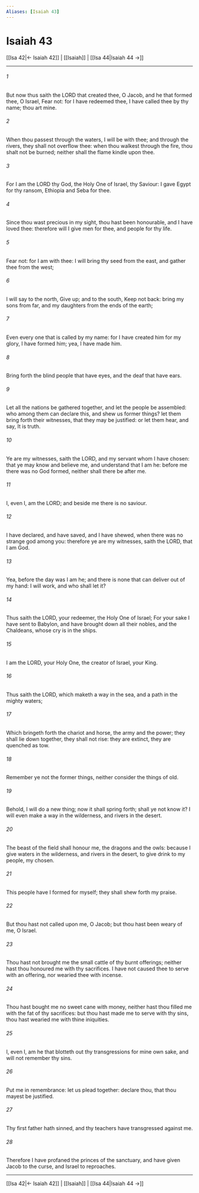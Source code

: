 ```yaml
---
Aliases: [Isaiah 43]
---
```

# Isaiah 43

[[Isa 42|← Isaiah 42]] | [[Isaiah]] | [[Isa 44|Isaiah 44 →]]
***



###### 1 
But now thus saith the LORD that created thee, O Jacob, and he that formed thee, O Israel, Fear not: for I have redeemed thee, I have called thee by thy name; thou art mine. 

###### 2 
When thou passest through the waters, I will be with thee; and through the rivers, they shall not overflow thee: when thou walkest through the fire, thou shalt not be burned; neither shall the flame kindle upon thee. 

###### 3 
For I am the LORD thy God, the Holy One of Israel, thy Saviour: I gave Egypt for thy ransom, Ethiopia and Seba for thee. 

###### 4 
Since thou wast precious in my sight, thou hast been honourable, and I have loved thee: therefore will I give men for thee, and people for thy life. 

###### 5 
Fear not: for I am with thee: I will bring thy seed from the east, and gather thee from the west; 

###### 6 
I will say to the north, Give up; and to the south, Keep not back: bring my sons from far, and my daughters from the ends of the earth; 

###### 7 
Even every one that is called by my name: for I have created him for my glory, I have formed him; yea, I have made him. 

###### 8 
Bring forth the blind people that have eyes, and the deaf that have ears. 

###### 9 
Let all the nations be gathered together, and let the people be assembled: who among them can declare this, and shew us former things? let them bring forth their witnesses, that they may be justified: or let them hear, and say, It is truth. 

###### 10 
Ye are my witnesses, saith the LORD, and my servant whom I have chosen: that ye may know and believe me, and understand that I am he: before me there was no God formed, neither shall there be after me. 

###### 11 
I, even I, am the LORD; and beside me there is no saviour. 

###### 12 
I have declared, and have saved, and I have shewed, when there was no strange god among you: therefore ye are my witnesses, saith the LORD, that I am God. 

###### 13 
Yea, before the day was I am he; and there is none that can deliver out of my hand: I will work, and who shall let it? 

###### 14 
Thus saith the LORD, your redeemer, the Holy One of Israel; For your sake I have sent to Babylon, and have brought down all their nobles, and the Chaldeans, whose cry is in the ships. 

###### 15 
I am the LORD, your Holy One, the creator of Israel, your King. 

###### 16 
Thus saith the LORD, which maketh a way in the sea, and a path in the mighty waters; 

###### 17 
Which bringeth forth the chariot and horse, the army and the power; they shall lie down together, they shall not rise: they are extinct, they are quenched as tow. 

###### 18 
Remember ye not the former things, neither consider the things of old. 

###### 19 
Behold, I will do a new thing; now it shall spring forth; shall ye not know it? I will even make a way in the wilderness, and rivers in the desert. 

###### 20 
The beast of the field shall honour me, the dragons and the owls: because I give waters in the wilderness, and rivers in the desert, to give drink to my people, my chosen. 

###### 21 
This people have I formed for myself; they shall shew forth my praise. 

###### 22 
But thou hast not called upon me, O Jacob; but thou hast been weary of me, O Israel. 

###### 23 
Thou hast not brought me the small cattle of thy burnt offerings; neither hast thou honoured me with thy sacrifices. I have not caused thee to serve with an offering, nor wearied thee with incense. 

###### 24 
Thou hast bought me no sweet cane with money, neither hast thou filled me with the fat of thy sacrifices: but thou hast made me to serve with thy sins, thou hast wearied me with thine iniquities. 

###### 25 
I, even I, am he that blotteth out thy transgressions for mine own sake, and will not remember thy sins. 

###### 26 
Put me in remembrance: let us plead together: declare thou, that thou mayest be justified. 

###### 27 
Thy first father hath sinned, and thy teachers have transgressed against me. 

###### 28 
Therefore I have profaned the princes of the sanctuary, and have given Jacob to the curse, and Israel to reproaches.

***
[[Isa 42|← Isaiah 42]] | [[Isaiah]] | [[Isa 44|Isaiah 44 →]]
